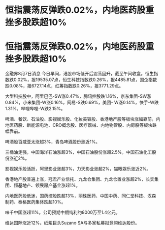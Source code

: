 # 恒指震荡反弹跌0.02%，内地医药股重挫多股跌超10%

# 恒指震荡反弹跌0.02%，内地医药股重挫多股跌超10%

金融界8月7日消息
今日早间，港股市场低开后震荡回升，截至午间收盘，恒生指数跌0.02%，报19535.07点，恒生科技指数跌0.26%，报4485.81点，国企指数跌0.08%，报6727.14点，红筹指数跌0.26%，报3771.29点。

大型科技股中，阿里巴巴-SW涨0.47%，腾讯控股跌1.16%，京东集团-SW涨0.84%，小米集团-W涨0.16%，网易-S跌0.69%，美团-
W涨0.14%，快手-W跌1.31%，哔哩哔哩-W跌2.15%。

啤酒、餐饮、石油股、影视娱乐股、化妆美容股、香港地产股等板块涨幅靠前，内地医药股、新能源电池、CRO概念股、医疗器械、内地物管股、内房股等板块跌幅靠前。

啤酒股百威亚太涨超3%，青岛啤酒股份涨近1%。

三桶油走强，中国海洋石油涨超3%，中国石油股份涨超2.5%，中国石油化工股份涨近2%。

影视娱乐股活跃，阿里影业涨超3%，力天影业涨超2%，猫眼娱乐涨近2%。

香港地产股普遍上涨，冠君产业信托、九龙仓集团、九龙仓置业涨超2%，长实集团、恒基地产、领展房产基金涨超1%。

内地医药股低迷，国药控股跌超13%，丽珠医药、中国中药、同仁堂科技、汉森制药、泰格医药集体跌超10%。

味千中国涨超11%，公司预期中期纯利约8000万至1.4亿元。

维达国际涨近12%，纸浆巨头Suzano SA与多家私募拟竞购维达股份。

